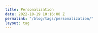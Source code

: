 ```yaml
---
title: Personalization
date: 2022-10-19 10:16:00 Z
permalink: "/blog/tags/personalization/"
layout: tag
---
```


